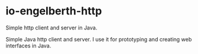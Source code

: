 # io-engelberth-http
Simple http client and server in Java.

Simple Java http client and server.  I use it for prototyping and creating web interfaces in Java.
